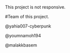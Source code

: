 This project is not responsive.

#Team of this project.

@yahia007-cyberpunk

@youmnamoh194

@malakkbasem
